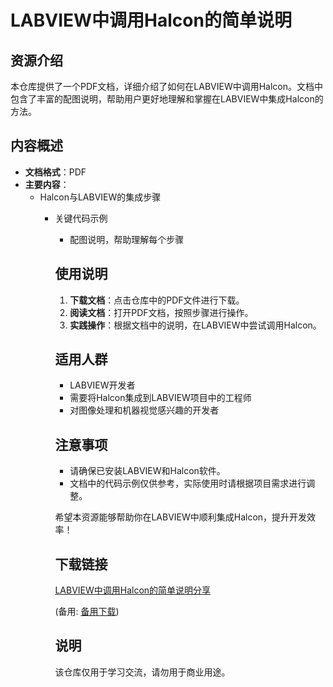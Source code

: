 # LABVIEW中调用Halcon的简单说明

## 资源介绍

本仓库提供了一个PDF文档，详细介绍了如何在LABVIEW中调用Halcon。文档中包含了丰富的配图说明，帮助用户更好地理解和掌握在LABVIEW中集成Halcon的方法。

## 内容概述

- **文档格式**：PDF
- **主要内容**：
  - Halcon与LABVIEW的集成步骤
    - 关键代码示例
      - 配图说明，帮助理解每个步骤

      ## 使用说明

      1. **下载文档**：点击仓库中的PDF文件进行下载。
      2. **阅读文档**：打开PDF文档，按照步骤进行操作。
      3. **实践操作**：根据文档中的说明，在LABVIEW中尝试调用Halcon。

      ## 适用人群

      - LABVIEW开发者
      - 需要将Halcon集成到LABVIEW项目中的工程师
      - 对图像处理和机器视觉感兴趣的开发者

      ## 注意事项

      - 请确保已安装LABVIEW和Halcon软件。
      - 文档中的代码示例仅供参考，实际使用时请根据项目需求进行调整。

      希望本资源能够帮助你在LABVIEW中顺利集成Halcon，提升开发效率！

      ## 下载链接
      [LABVIEW中调用Halcon的简单说明分享](https://pan.quark.cn/s/b0afa9794faf) 

      (备用: [备用下载](https://pan.baidu.com/s/1zvsJi5I3Osv79mYFZ-XcCQ?pwd=1234))

      ## 说明

      该仓库仅用于学习交流，请勿用于商业用途。
